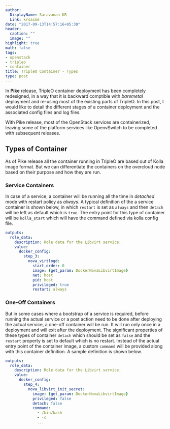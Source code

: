 ```yaml
---
author:
  DisplayName: Saravanan KR
  Link: krsacme
date: "2017-09-13T14:57:16+05:30"
header:
  caption: ""
  image: ""
highlight: true
math: false
tags:
- openstack
- tripleo
- container
title: TripleO Container - Types
type: post
---
```


In **Pike** release, TripleO container deployment has been completely
redesigned, in a way that it is backward comptible with _baremetal_ deployment
and re-using most of the existing parts of TripleO. In this post, I would like
to detail the different stages of a container deployment and the associated
config files and log files.
<!-- more-->

With Pike release, most of the OpenStack services are containerized, leaving
some of the platform services like OpenvSwitch to be completed with subsequent
releases.

## Types of Container
As of Pike release all the container running in TripleO are based out of Kolla
image format. But we can differentiate the containers on the overcloud node
based on their purpose and how they are run.

### Service Containers
In case of a service, a container will be running all the time in _detached_
mode with restart policy as _always_. A typical definition of the a service
container is shown below, in which ```restart``` is set as ```always``` and
then ```detach``` will be left as default which is ```true```. The entry point
for this type of container will be ```kolla_start``` which will have the
command defined via kolla config file.

```yaml
outputs:
  role_data:
    description: Role data for the Libvirt service.
    value:
      docker_config:
        step_3:
          nova_virtlogd:
            start_order: 0
            image: {get_param: DockerNovaLibvirtImage}
            net: host
            pid: host
            privileged: true
            restart: always
```

### One-Off Containers
But in some cases where a bootstrap of a service is required, before running
the actual service or a post action need to be done after deploying the actual
service, a one-off container will be run. It will run only once in a
deployment and will exit after the deployment. The significant properties of
these types of container ```detach``` which should be set as ```false``` and
the ```restart``` property is set to default which is no restart. Instead of
the actual entry point of the container image, a custom ```command``` will be
provided along with this container definition. A sample definition is shown
below.

```yaml
outputs:
  role_data:
    description: Role data for the Libvirt service.
    value:
      docker_config:
        step_4:
          nova_libvirt_init_secret:
            image: {get_param: DockerNovaLibvirtImage}
            privileged: false
            detach: false
            command:
              - /bin/bash
              - -c
              ...
```
